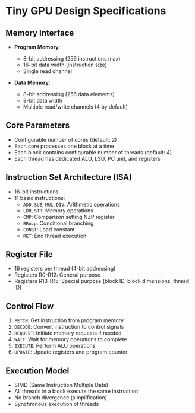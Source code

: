 # Tiny GPU Design Specifications

## Memory Interface
- **Program Memory**: 
  - 8-bit addressing (256 instructions max)
  - 16-bit data width (instruction size)
  - Single read channel

- **Data Memory**:
  - 8-bit addressing (256 data elements)
  - 8-bit data width
  - Multiple read/write channels (4 by default)

## Core Parameters
- Configurable number of cores (default: 2)
- Each core processes one block at a time
- Each block contains configurable number of threads (default: 4)
- Each thread has dedicated ALU, LSU, PC unit, and registers

## Instruction Set Architecture (ISA)
- 16-bit instructions
- 11 basic instructions:
  - `ADD`, `SUB`, `MUL`, `DIV`: Arithmetic operations
  - `LDR`, `STR`: Memory operations
  - `CMP`: Comparison setting NZP register
  - `BRnzp`: Conditional branching
  - `CONST`: Load constant
  - `RET`: End thread execution

## Register File
- 16 registers per thread (4-bit addressing)
- Registers R0-R12: General purpose
- Registers R13-R15: Special purpose (block ID, block dimensions, thread ID)

## Control Flow
1. `FETCH`: Get instruction from program memory
2. `DECODE`: Convert instruction to control signals
3. `REQUEST`: Initiate memory requests if needed
4. `WAIT`: Wait for memory operations to complete
5. `EXECUTE`: Perform ALU operations
6. `UPDATE`: Update registers and program counter

## Execution Model
- SIMD (Same Instruction Multiple Data)
- All threads in a block execute the same instruction
- No branch divergence (simplification)
- Synchronous execution of threads 